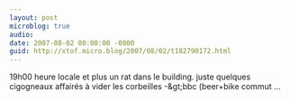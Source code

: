 ```yaml
---
layout: post
microblog: true
audio: 
date: 2007-08-02 00:00:00 -0000
guid: http://xtof.micro.blog/2007/08/02/t182790172.html
---
```

19h00 heure locale et plus un rat dans le building. juste quelques cigogneaux affairés à vider les corbeilles -&amp;gt;bbc (beer+bike commut ...
